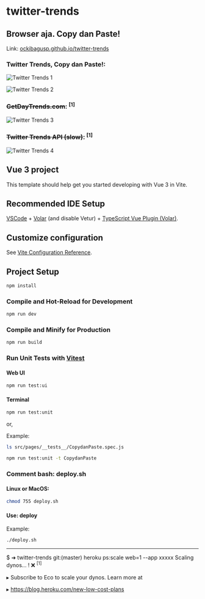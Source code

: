 # twitter-trends
## Browser aja. Copy dan Paste!

Link:
[ockibagusp.github.io/twitter-trends](https://ockibagusp.github.io/twitter-trends)

### Twitter Trends, Copy dan Paste!:

![Twitter Trends 1](../images/twitter-trends1.png?raw=true)

![Twitter Trends 2](../images/twitter-trends2.png?raw=true)

### ~~GetDayTrends.com~~: <sup>[1]<sup>

![Twitter Trends 3](../images/twitter-trends3.png?raw=true)

### ~~Twitter Trends API (slow)~~: <sup>[1]<sup>

![Twitter Trends 4](../images/twitter-trends4.png?raw=true)


## Vue 3 project

This template should help get you started developing with Vue 3 in Vite.

## Recommended IDE Setup

[VSCode](https://code.visualstudio.com/) + [Volar](https://marketplace.visualstudio.com/items?itemName=Vue.volar) (and disable Vetur) + [TypeScript Vue Plugin (Volar)](https://marketplace.visualstudio.com/items?itemName=Vue.vscode-typescript-vue-plugin).

## Customize configuration

See [Vite Configuration Reference](https://vitejs.dev/config/).

## Project Setup

```sh
npm install
```

### Compile and Hot-Reload for Development

```sh
npm run dev
```

### Compile and Minify for Production

```sh
npm run build
```

### Run Unit Tests with [Vitest](https://vitest.dev/)

#### Web UI
```sh
npm run test:ui
```

#### Terminal
```sh
npm run test:unit
```

or,

Example:

```bash
ls src/pages/__tests__/CopydanPaste.spec.js
```

```sh
npm run test:unit -t CopydanPaste
```

### Comment bash: deploy.sh

#### Linux or MacOS: 
```sh
chmod 755 deploy.sh
```

#### Use: deploy

Example:
```sh
./deploy.sh
```


---
$ ➜  twitter-trends git:(master) heroku ps:scale web=1 --app xxxxx
Scaling dynos... ! ❌ <sup>[1]<sup> 
 
 ▸    Subscribe to Eco to scale your dynos. Learn more at
 
 ▸    https://blog.heroku.com/new-low-cost-plans